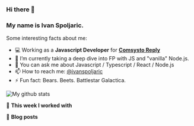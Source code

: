 ### Hi there 👋 

### My name is Ivan Spoljaric.

Some interesting facts about me:

- 💻 Working as a **Javascript Developer** for **[Comsysto Reply](https://comsystoreply.de/)**
- 🌱 I’m currently taking a deep dive into FP with JS and "vanilla" Node.js.
- 💬 You can ask me about Javascript / Typescript / React / Node.js 
- 📫 How to reach me: [@ivanspoljaric](https://www.linkedin.com/in/ivan-špoljarić-2206a184)
- ⚡ Fun fact: Bears. Beets. Battlestar Galactica.

![My github stats](https://github-readme-stats.vercel.app/api?username=ispoljari&show_icons=true&theme=radical&hide=["contribs","issues"])

🔭 **This week I worked with**
<!--START_SECTION:waka-->
<!--END_SECTION:waka-->

📕 **Blog posts**
<!-- BLOG-POST-LIST:START -->
<!-- BLOG-POST-LIST:END -->
